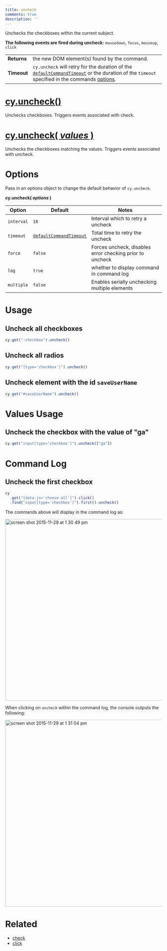 ```yaml
---
title: uncheck
comments: true
description: ''
---
```


Unchecks the checkboxes within the current subject.

**The following events are fired during uncheck:** `mousedown`, `focus`, `mouseup`, `click`

| | |
|--- | --- |
| **Returns** | the new DOM element(s) found by the command. |
| **Timeout** | `cy.uncheck` will retry for the duration of the [`defaultCommandTimeout`](https://on.cypress.io/guides/configuration#section-timeouts) or the duration of the `timeout` specified in the commands [options](#section-options). |

# [cy.uncheck()](#section-usage)

Unchecks checkboxes. Triggers events associated with check.

# [cy.uncheck( *values* )](#section-values-usage)

Unchecks the checkboxes matching the values. Triggers events associated with uncheck.

# Options

Pass in an options object to change the default behavior of `cy.uncheck`.

**cy.uncheck( *options* )**

Option | Default | Notes
--- | --- | ---
`interval` | `16` | Interval which to retry a uncheck
`timeout` | [`defaultCommandTimeout`](https://on.cypress.io/guides/configuration#section-timeouts) | Total time to retry the uncheck
`force` | `false` | Forces uncheck, disables error checking prior to uncheck
`log` | `true` | whether to display command in command log
`multiple` | `false` | Enables serially unchecking multiple elements

# Usage

## Uncheck all checkboxes

```javascript
cy.get(":checkbox").uncheck()
```

## Uncheck all radios

```javascript
cy.get("[type='checkbox']").uncheck()
```

## Uncheck element with the id `saveUserName`

```javascript
cy.get("#saveUserName").uncheck()
```

# Values Usage

## Uncheck the checkbox with the value of "ga"

```javascript
cy.get("input[type='checkbox']").uncheck(["ga"])
```

# Command Log

## Uncheck the first checkbox

```javascript
cy
  .get("[data-js='choose-all']").click()
  .find("input[type='checkbox']").first().uncheck()
```

The commands above will display in the command log as:

<img width="584" alt="screen shot 2015-11-29 at 1 30 49 pm" src="https://cloud.githubusercontent.com/assets/1271364/11459133/7bf25814-969d-11e5-9f03-9d2d4538fcd5.png">

When clicking on `uncheck` within the command log, the console outputs the following:

<img width="601" alt="screen shot 2015-11-29 at 1 31 04 pm" src="https://cloud.githubusercontent.com/assets/1271364/11459134/7f29dea8-969d-11e5-9843-dfd07dfe888f.png">

# Related

- [check](https://on.cypress.io/api/check)
- [click](https://on.cypress.io/api/click)
